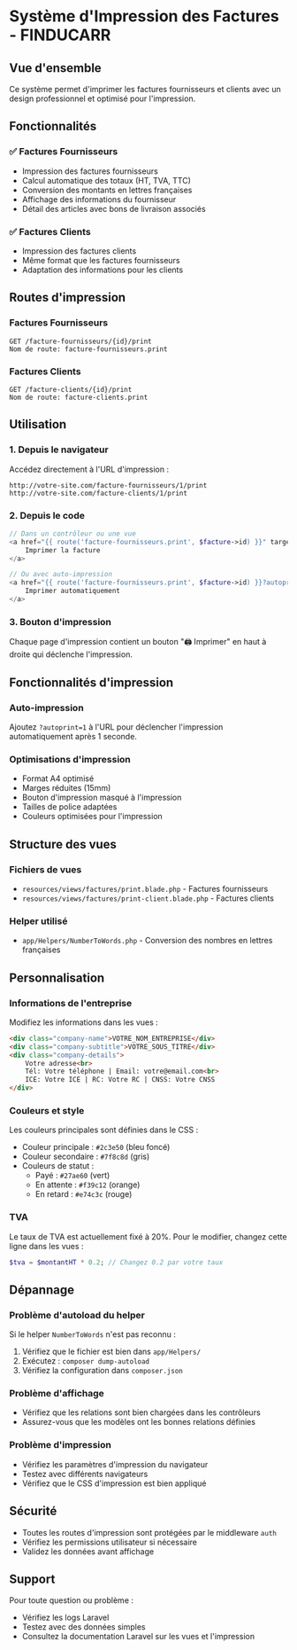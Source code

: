 # Système d'Impression des Factures - FINDUCARR

## Vue d'ensemble

Ce système permet d'imprimer les factures fournisseurs et clients avec un design professionnel et optimisé pour l'impression.

## Fonctionnalités

### ✅ Factures Fournisseurs
- Impression des factures fournisseurs
- Calcul automatique des totaux (HT, TVA, TTC)
- Conversion des montants en lettres françaises
- Affichage des informations du fournisseur
- Détail des articles avec bons de livraison associés

### ✅ Factures Clients
- Impression des factures clients
- Même format que les factures fournisseurs
- Adaptation des informations pour les clients

## Routes d'impression

### Factures Fournisseurs
```
GET /facture-fournisseurs/{id}/print
Nom de route: facture-fournisseurs.print
```

### Factures Clients
```
GET /facture-clients/{id}/print
Nom de route: facture-clients.print
```

## Utilisation

### 1. Depuis le navigateur
Accédez directement à l'URL d'impression :
```
http://votre-site.com/facture-fournisseurs/1/print
http://votre-site.com/facture-clients/1/print
```

### 2. Depuis le code
```php
// Dans un contrôleur ou une vue
<a href="{{ route('facture-fournisseurs.print', $facture->id) }}" target="_blank">
    Imprimer la facture
</a>

// Ou avec auto-impression
<a href="{{ route('facture-fournisseurs.print', $facture->id) }}?autoprint=1" target="_blank">
    Imprimer automatiquement
</a>
```

### 3. Bouton d'impression
Chaque page d'impression contient un bouton "🖨️ Imprimer" en haut à droite qui déclenche l'impression.

## Fonctionnalités d'impression

### Auto-impression
Ajoutez `?autoprint=1` à l'URL pour déclencher l'impression automatiquement après 1 seconde.

### Optimisations d'impression
- Format A4 optimisé
- Marges réduites (15mm)
- Bouton d'impression masqué à l'impression
- Tailles de police adaptées
- Couleurs optimisées pour l'impression

## Structure des vues

### Fichiers de vues
- `resources/views/factures/print.blade.php` - Factures fournisseurs
- `resources/views/factures/print-client.blade.php` - Factures clients

### Helper utilisé
- `app/Helpers/NumberToWords.php` - Conversion des nombres en lettres françaises

## Personnalisation

### Informations de l'entreprise
Modifiez les informations dans les vues :
```html
<div class="company-name">VOTRE_NOM_ENTREPRISE</div>
<div class="company-subtitle">VOTRE_SOUS_TITRE</div>
<div class="company-details">
    Votre adresse<br>
    Tél: Votre téléphone | Email: votre@email.com<br>
    ICE: Votre ICE | RC: Votre RC | CNSS: Votre CNSS
</div>
```

### Couleurs et style
Les couleurs principales sont définies dans le CSS :
- Couleur principale : `#2c3e50` (bleu foncé)
- Couleur secondaire : `#7f8c8d` (gris)
- Couleurs de statut : 
  - Payé : `#27ae60` (vert)
  - En attente : `#f39c12` (orange)
  - En retard : `#e74c3c` (rouge)

### TVA
Le taux de TVA est actuellement fixé à 20%. Pour le modifier, changez cette ligne dans les vues :
```php
$tva = $montantHT * 0.2; // Changez 0.2 par votre taux
```

## Dépannage

### Problème d'autoload du helper
Si le helper `NumberToWords` n'est pas reconnu :
1. Vérifiez que le fichier est bien dans `app/Helpers/`
2. Exécutez : `composer dump-autoload`
3. Vérifiez la configuration dans `composer.json`

### Problème d'affichage
- Vérifiez que les relations sont bien chargées dans les contrôleurs
- Assurez-vous que les modèles ont les bonnes relations définies

### Problème d'impression
- Vérifiez les paramètres d'impression du navigateur
- Testez avec différents navigateurs
- Vérifiez que le CSS d'impression est bien appliqué

## Sécurité

- Toutes les routes d'impression sont protégées par le middleware `auth`
- Vérifiez les permissions utilisateur si nécessaire
- Validez les données avant affichage

## Support

Pour toute question ou problème :
- Vérifiez les logs Laravel
- Testez avec des données simples
- Consultez la documentation Laravel sur les vues et l'impression
